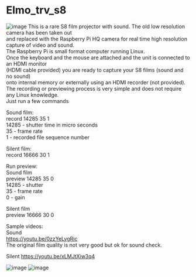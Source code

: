 # Elmo_trv_s8  
![image](https://github.com/user-attachments/assets/94041915-6e14-4a32-9b15-12efb355ffb1)
This is a  rare S8 film projector with sound. The old low resolution camera has been taken out  
and replaced with the Raspberry Pi HQ camera for real time high resolution capture of video and sound.  
The Raspberry Pi is  small format computer running Linux.  
Once the keyboard and the mouse are attached  and the unit is connected to an HDMI monitor  
 (HDMI cable provided) you are ready to capture your S8 films (sound and no sound)  
 onto internal memory or externally using an HDMI recorder (not provided).  
The recording or previewing process is very simple and does not require any Linux knowledge.  
Just run a few commands    

Sound film:  
record 14285 35 1  
14285 - shutter time in micro seconds  
35 - frame rate  
1 - recorded file sequence number  

Silent film:  
record 16666 30 1  

Run preview:  
Sound film   
preview 14285 35 0  
14285 - shutter  
35 - frame rate  
0 - gain  

Silent film   
preview 16666 30 0  

Sample videos:  
Sound  
https://youtu.be/0zzYeLvgRic   
The original film quality is not very good but ok for sound check.   

Silent
https://youtu.be/xLMJtXiw3q4



![image](https://github.com/user-attachments/assets/dc2bf727-a3d0-4c10-b90f-540af402d108)
![image](https://github.com/user-attachments/assets/2de3fbb8-1ad0-4867-aea2-df91c94948a6)
